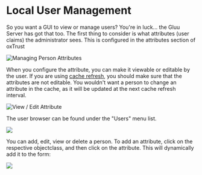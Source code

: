 # Local User Management

So you want a GUI to view or manage users? You're in luck... the Gluu Server has got that too.
The first thing to consider is what attributes (user claims) the administrator sees.  This is
configured in the attributes section of oxTrust

![](http://www.gluu.org/docs/img/local_user_admin/attr_list.png "Managing Person Attributes")

When you configure the attribute, you can make it viewable or editable by the user.
If you are using [cache refresh](http://www.gluu.org/docs/admin-guide/user-management/ldap-sync/), you should make sure that the attributes are not editable.
You wouldn't want a person to change an attribute in the cache, as it will be updated at the
next cache refresh interval. 

![](http://www.gluu.org/docs/img/local_user_admin/attr_detail.png "View / Edit Attribute")

The user browser can be found under the "Users" menu list.

![](http://www.gluu.org/docs/img/local_user_admin/manage_people.png)

You can add, edit, view or delete a person. To add an attribute, click on the respective 
objectclass, and then click on the attribute. This will dynamically add it to the form:

![](http://www.gluu.org/docs/img/local_user_admin/add_person_form.png)


